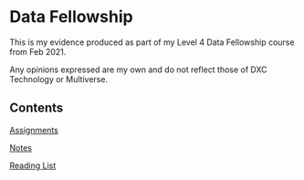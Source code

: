 # Data Fellowship

This is my evidence produced as part of my Level 4 Data Fellowship course from Feb 2021.

Any opinions expressed are my own and do not reflect those of DXC Technology or Multiverse.

## Contents

[Assignments](assignments/assignments_index.md)

[Notes](notes/#notes_index.md)

[Reading List](reading/reading_list.md)
